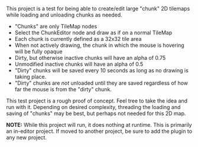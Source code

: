 This project is a test for being able to create/edit large "chunk" 2D tilemaps while loading and unloading
chunks as needed.

* "Chunks" are only TileMap nodes
* Select the ChunkEditor node and draw as if on a normal TileMap
* Each chunk is currently defined as a 32x32 tile area
* When not actively drawing, the chunk in which the mouse is hovering will be fully opaque
* Dirty, but otherwise inactive chunks will have an alpha of 0.75
* Unmodified inactive chunks will have an alpha of 0.5
* "Dirty" chunks will be saved every 10 seconds as long as no drawing is taking place.
* "Dirty" chunks are *not* unloaded until they are saved regardless of how far the mouse is from the "dirty" chunk.

This test project is a rough proof of concept. Feel tree to take the idea and run with it.
Depending on desired complexity, threading the loading and saving of "chunks" may be best,
but perhaps not needed for this 2D map.

**NOTE:** While this project will run, it does nothing at runtime. This is primarily an in-editor
project. If moved to another project, be sure to add the plugin to any new project.


